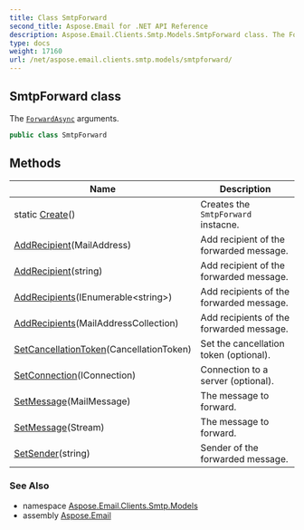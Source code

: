 ```yaml
---
title: Class SmtpForward
second_title: Aspose.Email for .NET API Reference
description: Aspose.Email.Clients.Smtp.Models.SmtpForward class. The ForwardAsync arguments
type: docs
weight: 17160
url: /net/aspose.email.clients.smtp.models/smtpforward/
---
```

## SmtpForward class

The [`ForwardAsync`](../../aspose.email.clients.smtp/iasyncsmtpclient/forwardasync/) arguments.

```csharp
public class SmtpForward
```

## Methods

| Name | Description |
| --- | --- |
| static [Create](../../aspose.email.clients.smtp.models/smtpforward/create/)() | Creates the `SmtpForward` instacne. |
| [AddRecipient](../../aspose.email.clients.smtp.models/smtpforward/addrecipient/#addrecipient)(MailAddress) | Add recipient of the forwarded message. |
| [AddRecipient](../../aspose.email.clients.smtp.models/smtpforward/addrecipient/#addrecipient_1)(string) | Add recipient of the forwarded message. |
| [AddRecipients](../../aspose.email.clients.smtp.models/smtpforward/addrecipients/#addrecipients_1)(IEnumerable&lt;string&gt;) | Add recipients of the forwarded message. |
| [AddRecipients](../../aspose.email.clients.smtp.models/smtpforward/addrecipients/#addrecipients)(MailAddressCollection) | Add recipients of the forwarded message. |
| [SetCancellationToken](../../aspose.email.clients.smtp.models/smtpforward/setcancellationtoken/)(CancellationToken) | Set the cancellation token (optional). |
| [SetConnection](../../aspose.email.clients.smtp.models/smtpforward/setconnection/)(IConnection) | Connection to a server (optional). |
| [SetMessage](../../aspose.email.clients.smtp.models/smtpforward/setmessage/#setmessage)(MailMessage) | The message to forward. |
| [SetMessage](../../aspose.email.clients.smtp.models/smtpforward/setmessage/#setmessage_1)(Stream) | The message to forward. |
| [SetSender](../../aspose.email.clients.smtp.models/smtpforward/setsender/)(string) | Sender of the forwarded message. |

### See Also

* namespace [Aspose.Email.Clients.Smtp.Models](../../aspose.email.clients.smtp.models/)
* assembly [Aspose.Email](../../)


